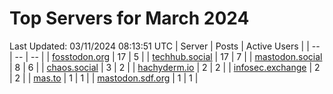# Top Servers for March 2024
Last Updated: 03/11/2024 08:13:51 UTC
| Server | Posts | Active Users |
| -- | -- | -- |
| [fosstodon.org](https://fosstodon.org/tags/PowerShell) | 17 | 5 |
| [techhub.social](https://techhub.social/tags/PowerShell) | 17 | 7 |
| [mastodon.social](https://mastodon.social/tags/PowerShell) | 8 | 6 |
| [chaos.social](https://chaos.social/tags/PowerShell) | 3 | 2 |
| [hachyderm.io](https://hachyderm.io/tags/PowerShell) | 2 | 2 |
| [infosec.exchange](https://infosec.exchange/tags/PowerShell) | 2 | 2 |
| [mas.to](https://mas.to/tags/PowerShell) | 1 | 1 |
| [mastodon.sdf.org](https://mastodon.sdf.org/tags/PowerShell) | 1 | 1 |
